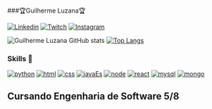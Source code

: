 
###🏆Guilherme Luzana🏆

[![Linkedin](https://img.shields.io/badge/LinkedIn-0077B5?style=for-the-badge&logo=linkedin&logoColor=white)](https://www.linkedin.com/in/guilherme-luzana-960ba41b3/)
[![Twitch](https://img.shields.io/badge/Twitch-9146FF?style=for-the-badge&logo=twitch&logoColor=white)](https://www.twitch.tv/anakinreidelas) 
[![Instagram](https://img.shields.io/badge/Instagram-E4405F?style=for-the-badge&logo=instagram&logoColor=white)](https://www.instagram.com/guilherm_/)

![Guilherme Luzana GitHub stats](https://github-readme-stats.vercel.app/api?username=guiluzana&show_icons=true&theme=midnight-purple) 
[![Top Langs](https://github-readme-stats.vercel.app/api/top-langs/?username=guiluzana&langs_count=8)](https://github.com/anuraghazra/github-readme-stats)


### Skills 🚀
[![python](https://img.shields.io/badge/Python-3776AB?style=for-the-badge&logo=python&logoColor=white)]()
[![html](https://img.shields.io/badge/HTML-239120?style=for-the-badge&logo=html5&logoColor=white)]()
[![css](https://img.shields.io/badge/CSS-239120?&style=for-the-badge&logo=css3&logoColor=white)]()
[![javaEs](https://img.shields.io/badge/JavaScript-F7DF1E?style=for-the-badge&logo=javascript&logoColor=black)]()
[![node](https://img.shields.io/badge/Node.js-43853D?style=for-the-badge&logo=node.js&logoColor=white)]() [![react](https://img.shields.io/badge/React-20232A?style=for-the-badge&logo=react&logoColor=61DAFB)]()
[![mysql](https://img.shields.io/badge/MySQL-00000F?style=for-the-badge&logo=mysql&logoColor=white)]()
[![mongo](https://img.shields.io/badge/MongoDB-4EA94B?style=for-the-badge&logo=mongodb&logoColor=white)]()

## Cursando Engenharia de Software 5/8
